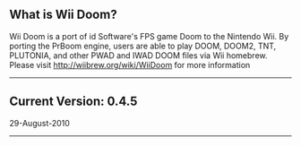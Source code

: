 ## What is Wii Doom? ##
Wii Doom is a port of id Software's FPS game Doom to the Nintendo Wii. By porting the PrBoom engine, users are able to play DOOM, DOOM2, TNT, PLUTONIA, and other PWAD and IWAD DOOM files via Wii homebrew. Please visit http://wiibrew.org/wiki/WiiDoom for more information

---


## Current Version: 0.4.5 ##
29-August-2010

---
